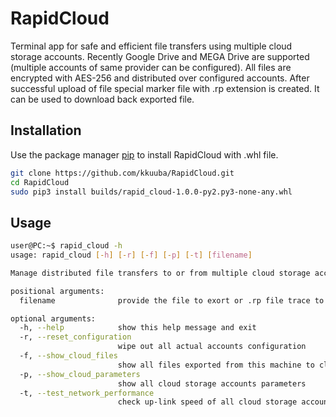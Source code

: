 # RapidCloud

Terminal app for safe and efficient file transfers using multiple cloud storage accounts.
Recently Google Drive and MEGA Drive are supported (multiple accounts of same provider can be configured).
All files are encrypted with AES-256 and distributed over configured accounts. After successful upload of file special
marker file with .rp extension is created. It can be used to download back exported file. 

## Installation

Use the package manager [pip](https://pip.pypa.io/en/stable/) to install RapidCloud with .whl file.

```bash
git clone https://github.com/kkuuba/RapidCloud.git
cd RapidCloud
sudo pip3 install builds/rapid_cloud-1.0.0-py2.py3-none-any.whl
```

## Usage

```bash
user@PC:~$ rapid_cloud -h
usage: rapid_cloud [-h] [-r] [-f] [-p] [-t] [filename]

Manage distributed file transfers to or from multiple cloud storage accounts using AES-256 fragments encryption

positional arguments:
  filename              provide the file to exort or .rp file trace to import data from cloud storage

optional arguments:
  -h, --help            show this help message and exit
  -r, --reset_configuration
                        wipe out all actual accounts configuration
  -f, --show_cloud_files
                        show all files exported from this machine to cloud storage
  -p, --show_cloud_parameters
                        show all cloud storage accounts parameters
  -t, --test_network_performance
                        check up-link speed of all cloud storage accounts
```
